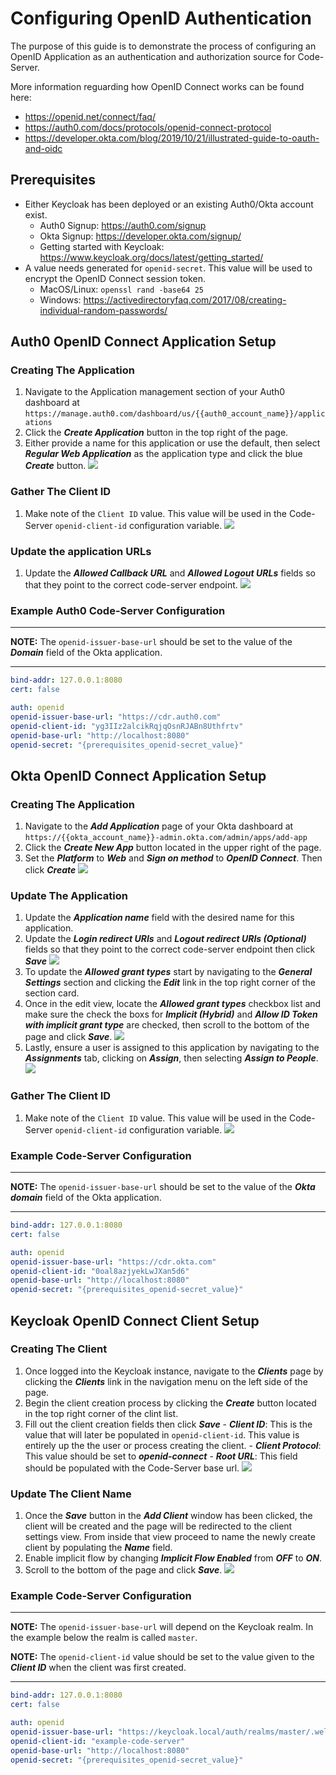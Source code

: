 # Configuring OpenID Authentication

The purpose of this guide is to demonstrate the process of configuring an OpenID Application as an authentication and authorization source for Code-Server.

More information reguarding how OpenID Connect works can be found here:

- https://openid.net/connect/faq/
- https://auth0.com/docs/protocols/openid-connect-protocol
- https://developer.okta.com/blog/2019/10/21/illustrated-guide-to-oauth-and-oidc

## Prerequisites

- Either Keycloak has been deployed or an existing Auth0/Okta account exist.
  - Auth0 Signup: https://auth0.com/signup
  - Okta Signup: https://developer.okta.com/signup/
  - Getting started with Keycloak: https://www.keycloak.org/docs/latest/getting_started/
- A value needs generated for `openid-secret`. This value will be used to encrypt the OpenID Connect session token.
  - MacOS/Linux: `openssl rand -base64 25`
  - Windows: https://activedirectoryfaq.com/2017/08/creating-individual-random-passwords/

## Auth0 OpenID Connect Application Setup

### Creating The Application

1. Navigate to the Application management section of your Auth0 dashboard at `https://manage.auth0.com/dashboard/us/{{auth0_account_name}}/applications`
2. Click the **_Create Application_** button in the top right of the page.
3. Either provide a name for this application or use the default, then select **_Regular Web Application_** as the application type and click the blue **_Create_** button.
   <kbd>
   <img src="assets/openid-connect/auth0/create-application.png" />
   </kbd>

### Gather The Client ID

1. Make note of the `Client ID` value. This value will be used in the Code-Server `openid-client-id` configuration variable.
   <kbd>
   <img src="assets/openid-connect/auth0/application-client-id.png" />
   </kbd>

### Update the application URLs

1. Update the **_Allowed Callback URL_** and **_Allowed Logout URLs_** fields so that they point to the correct code-server endpoint.
   <kbd>
   <img src="assets/openid-connect/auth0/update-application.png" />
   </kbd>

### Example Auth0 Code-Server Configuration

---

**NOTE:** The `openid-issuer-base-url` should be set to the value of the **_Domain_** field of the Okta application.

---

```yml
bind-addr: 127.0.0.1:8080
cert: false

auth: openid
openid-issuer-base-url: "https://cdr.auth0.com"
openid-client-id: "yg3IIz2alcikRqjqOsnRJABn8Uthfrtv"
openid-base-url: "http://localhost:8080"
openid-secret: "{prerequisites_openid-secret_value}"
```

## Okta OpenID Connect Application Setup

### Creating The Application

1. Navigate to the **_Add Application_** page of your Okta dashboard at `https://{{okta_account_name}}-admin.okta.com/admin/apps/add-app`
2. Click the **_Create New App_** button located in the upper right of the page.
3. Set the **_Platform_** to **_Web_** and **_Sign on method_** to **_OpenID Connect_**. Then click **_Create_**
   <kbd>
   <img src="assets/openid-connect/okta/create-application.png" />
   </kbd>

### Update The Application

1. Update the **_Application name_** field with the desired name for this application.
2. Update the **_Login redirect URIs_** and **_Logout redirect URIs (Optional)_** fields so that they point to the correct code-server endpoint then click **_Save_**
   <kbd><img src="assets/openid-connect/okta/update-application.png"/></kbd>
3. To update the **_Allowed grant types_** start by navigating to the **_General Settings_** section and clicking the **_Edit_** link in the top right corner of the section card.
4. Once in the edit view, locate the **_Allowed grant types_** checkbox list and make sure the check the boxs for **_Implicit (Hybrid)_** and **_Allow ID Token with implicit grant type_** are checked, then scroll to the bottom of the page and click **_Save_**.
   <kbd><img src="assets/openid-connect/okta/update-application-grants.png"/></kbd>
5. Lastly, ensure a user is assigned to this application by navigating to the **_Assignments_** tab, clicking on **_Assign_**, then selecting **_Assign to People_**.
   <kbd><img src="assets/openid-connect/okta/update-application-assignments.png"/></kbd>

### Gather The Client ID

1. Make note of the `Client ID` value. This value will be used in the Code-Server `openid-client-id` configuration variable.
   <kbd>
   <img src="assets/openid-connect/okta/application-client-id.png" />
   </kbd>

### Example Code-Server Configuration

---

**NOTE:** The `openid-issuer-base-url` should be set to the value of the **_Okta domain_** field of the Okta application.

---

```yml
bind-addr: 127.0.0.1:8080
cert: false

auth: openid
openid-issuer-base-url: "https://cdr.okta.com"
openid-client-id: "0oal8azjyekLwJXan5d6"
openid-base-url: "http://localhost:8080"
openid-secret: "{prerequisites_openid-secret_value}"
```

## Keycloak OpenID Connect Client Setup

### Creating The Client

1. Once logged into the Keycloak instance, navigate to the **_Clients_** page by clicking the **_Clients_** link in the navigation menu on the left side of the page.
2. Begin the client creation process by clicking the **_Create_** button located in the top right corner of the clint list.
3. Fill out the client creation fields then click **_Save_** - **_Client ID_**: This is the value that will later be populated in `openid-client-id`. This value is entirely up the the user or process creating the client. - **_Client Protocol_**: This value should be set to **_openid-connect_** - **_Root URL_**: This field should be populated with the Code-Server base url.
   <kbd>
   <img src="assets/openid-connect/keycloak/create-client.png" />
   </kbd>

### Update The Client Name

1. Once the **_Save_** button in the **_Add Client_** window has been clicked, the client will be created and the page will be redirected to the client settings view. From inside that view proceed to name the newly create client by populating the **_Name_** field.
2. Enable implicit flow by changing **_Implicit Flow Enabled_** from **_OFF_** to **_ON_**.
3. Scroll to the bottom of the page and click **_Save_**.
   <kbd>
   <img src="assets/openid-connect/keycloak/update-client.png" />
   </kbd>

### Example Code-Server Configuration

---

**NOTE:** The `openid-issuer-base-url` will depend on the Keycloak realm. In the example below the realm is called `master`.

**NOTE:** The `openid-client-id` value should be set to the value given to the **_Client ID_** when the client was first created.

---

```yml
bind-addr: 127.0.0.1:8080
cert: false

auth: openid
openid-issuer-base-url: "https://keycloak.local/auth/realms/master/.well-known/openid-configuration"
openid-client-id: "example-code-server"
openid-base-url: "http://localhost:8080"
openid-secret: "{prerequisites_openid-secret_value}"
```
